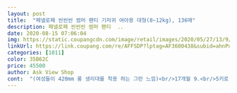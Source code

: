 ```yaml
---
layout: post 
title:  "페넬로페 씬씬씬 썸머 팬티 기저귀 여아용 대형(8~12kg), 136매" 
description: 페넬로페 씬씬씬 썸머 팬티  ..
date: 2020-08-15 07:06:04 
img: https://static.coupangcdn.com/image/retail/images/2020/05/27/13/9/c804376f-ab1b-44c2-b561-962c5a2dcc67.jpg 
linkUrl: https://link.coupang.com/re/AFFSDP?lptag=AF3600438&subid=ahnPublicAsk&pageKey=1655130000&itemId=2819675215&vendorItemId=70809161469&traceid=V0-113-421af337c19086ea 
categories: [1011] 
color: 35B62C 
price: 45500 
author: Ask View Shop 
cont:  "(여성들이 420mm 롱 생리대를 착용 하는 그런 느낌)<br/>17개월 9.<br/>5키로 마른편인 여아 최대14키로 기저귀 큰핏으로 입혀도  자꾸 궁댕이 한쪽이 나오고  정핏이라 아이도 엉덩이를 만지며 불편해해<br/>4박스 쓰고 또 2박스 주문 했어요<br/><br/>걱정이었는데 솜털같이 가벼운 기저귀라 통풍도 잘되는거같아 안심이에요!! 재구매 의사 있습니다!<br/>그래도 가격도 씬씬씬 플러스랑 비슷하니  쭉 사용할꺼 같아요<br/>그래도 발진 없으니까 믿고 쓸거 같아요<br/>근데 넘 얇아서 그런가 엉덩이에 잘 끼는 것 같아요.<br/> 잘 봐줘야 해요.<br/> 그냥 페넬로페 씬씬씬이랑 씬씬씬 플러스도 써봤는데 큰 차이는 잘 모르겠어요.<br/><br/>근데 저희 아기 착용 하니 다 살짝 축축 하네요<br/>기저귀 갈아 줄때 보면<br/>두께는 엄청 얇은데 두께와는 별개로 통기성이 엄청 좋은지는 모르겠어요.<br/> 통기성 좋은 기저귀는 쉬 많이 하면 약간 습기가 묻어나는 느낌이 있다던데 이건 겉으로 습기가 묻어난 적은 한번도 없어요.<br/> 두께는 정말 얇은데 흡수는 꽤 잘 되는 편이예요.<br/> 대신 흡수되면 엄청 부풀어요.<br/> 두께 자체는 미스터펭보다 얇습니다!<br/>막상입혀보니 넉넉하게 감싸주더라구요<br/>많이 많이 쟁여 놓는걸 좋아해요... <br/> ㅋㅋ<br/>뭔가 안심하고 편안하게 입힐수있는 기저귀가 없을까 하다가<br/>밴드부분도 쭈우우욱늘어나고 작은감있지않나?했는데<br/>섞이면 이렇게라도 구별이 되겠네요<br/>선택하게 된 페넬로페 썸머 기저귀에요!<br/>소변이 샌적은 한번도 없어요<br/>썸머는  뒷변 이미지가 똑같네요<br/>씬씬씬 플러스보다 살짝 얇아요<br/>엄청 자세히 비교 해야 느껴져요<br/>엉덩이나 소중이가 한상 촉촉  축축 해요.<br/>.<br/> ㅎㅎ<br/>여름이라 에어컨 24시간 플가동해도<br/>여태 하기스 시리즈 다 사용 해봤고  신생아때 군 팸퍼스 사용해보고  최근 앙블랑  페넬로페 하기스 매직 컴포트 사용 하는데  페넬로페가 젤 부드럽고 젤 얇고 좋아요  재구매 의사 있어요<br/>엷은 기저귀라 계속 사용예정이예요<br/>워낙 둘다 얇은 터라<br/>워낙 활동성이거 움직임이 많아 더워해서<br/>워낙 흡수력이 좋아서 샌적이 한번도 없어요<br/>이제품은 감싸는 부위를 최소로 줄인 느낌? 이예요<br/>이튿날 아침 한번 갈아주는데<br/>저녁 자기전 갈아주고<br/>저희 애는 원래 어떤 기저귀를 채워도 새거나 발진 난 적이 없어서 그 부분에 대해서는 비교를 못하겠구요.<br/> 그림이 너무 귀여워서 기저귀 갈아줄 때 기분이 좋아요 ㅎㅎ<br/>착용을 해보니<br/>타제품 여름 기저귀 사용하고 있었는데,<br/>터울이 가끔 12시간 넘을 때도 있지만<br/>통기성은 솔직히 좋은편은 아닌것 같아요<br/>특히 여아라 기저귀 교체가  조금만 늦어져도 소중이가 금방 빨개져<br/>핑쿠핑쿠한 포장과 사랑스럽고 앙증맞은 기저귀!<br/>하기스는  엉덩이 전체를 감싸주고<br/>현재는 밤낮구분없이 이것만 착용중인데<br/>" 
---
```

